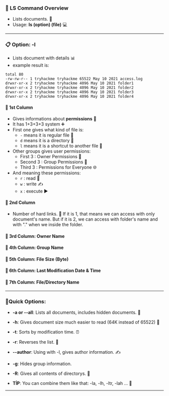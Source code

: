 ### **📝 LS Command Overview**
- Lists documents. 📑
- Usage: **ls (option) (file)** 💻
---
### **📋 Option: -l**
- Lists document with details 📊
- example result is:
```
total 80
-rw-rw-r-- 1 tryhackme tryhackme 65522 May 10 2021 access.log
drwxr-xr-x 2 tryhackme tryhackme 4096 May 10 2021 folder1
drwxr-xr-x 2 tryhackme tryhackme 4096 May 10 2021 folder2
drwxr-xr-x 2 tryhackme tryhackme 4096 May 10 2021 folder3
drwxr-xr-x 2 tryhackme tryhackme 4096 May 10 2021 folder4
```

#### **🧩 1st Column**
- Gives informations about **permissions** 🔐
- It has 1+3+3+3 system ➕
- First one gives what kind of file is:
  - `-` means it is regular file 📄
  - `d` means it is a directory 📁
  - `l` means it is a shortcut to another file 🔗
- Other groups gives user permissions:
  - First 3 : Owner Permissions 👤
  - Second 3 : Group Permissions 👥
  - Third 3 : Permissions for Everyone 🌐
- And meaning these permissions:
  - `r` : read 📖
  - `w` : write ✍️
  - `x` : execute ▶️

#### **🔗 2nd Column**
- Number of hard links. 🔢 If it is 1, that means we can access with only document's name. But if it is 2, we can access with folder's name and with "." when we inside the folder. 

#### **👤 3rd Column:** Owner Name

#### **👥 4th Column:** Group Name

#### **📏 5th Column:** File Size (Byte)

#### **📅 6th Column:** Last Modification Date & Time

#### **📛 7th Column:** File/Directory Name
---
### **🔎Quick Options:**

- **-a or --all**: Lists all documents, includes hidden documents. 👻
    
- **-h**: Gives document size much easier to read (64K instead of 65522) 📏
    
- **-t**: Sorts by modification time. ⏰
    
- **-r**: Reverses the list. 🔄
    
- **--author**: Using with -l, gives author information. ✍️
    
- **-g**: Hides group information.
    
- **-R**: Gives all contents of directorys. 📂
    
- **TİP**: You can combine them like that: -la, -lh, -ltr, -lah ... 🔗

---